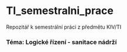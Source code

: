 # TI_semestralni_prace
Repozitář k semestrální práci z předmětu KIV/TI
### Téma: Logické řízení - sanitace nádrží
